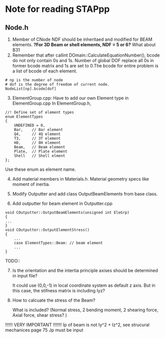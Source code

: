 # Note for reading STAPpp
## Node.h
1. Member of CNode NDF should be inheritaed and modified for BEAM elements. **?For 3D Beam or shell elements, NDF = 5 or 6?** What about B31
2. Remember that after callint DOmain::CalculateEquationNumber(), bcode do not only contain 0s and 1s. Number of global DOF replace all 0s in former bcode matrix and 1s are set to 0.The bcode for entire problem is a list of bcode of each element.
```
# np is the number of node
# dof is the degree of freedom of current node.
NodeList[np].bcode[dof]
```
3. ElementGroup.cpp: Have to add our own Element type in ElementGroup.cpp
In ElementGroup.h,
```
//! Define set of element types
enum ElementTypes
{
    UNDEFINED = 0,
    Bar,    // Bar element
    Q4,     // 4Q element
    T3,     // 3T element
    H8,     // 8H element
    Beam,   // Beam element
    Plate,  // Plate element
    Shell   // Shell elment
};
```
Use these enum as element name.

4. Add material members in Materials.h. Material geometry specs like moment of inertia. 

5. Modify Outputter and add class OutputBeamElements from base class.

6. Add outputter for beam element in Outputter.cpp 
```
void COutputter::OutputBeamElements(unsigned int EleGrp)
{
...
}
void COutputter::OutputElementStress()
{
    ...
    case ElementTypes::Beam: // beam element
    ...
}

```

TODO::

7. Is the orientation and the intertia principle axises should be determined in input file? 

    It could use (0,0,-1) in local coordinate system as default z axis. But in this case, the stifness matrix is including Iyz? 

8. How to calcuate the stress of the Beam? 

    What is included? (Normal stress, 2 bending moment, 2 shearing force, Axial force, shear stress? )


!!!!!! VERY IMPORTANT !!!!!!!
Ip of beam is not Iy^2 + Iz^2, see strucural mechanices page 75
Jp must be input